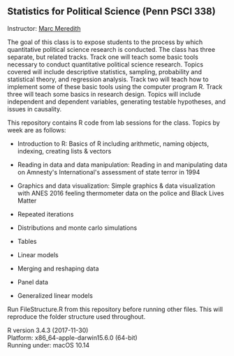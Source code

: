 ## Statistics for Political Science (Penn PSCI 338)

Instructor: [Marc Meredith](https://www.sas.upenn.edu/~marcmere/)

The goal of this class is to expose students to the process by which quantitative political science research is conducted. The class has three separate, but related tracks. Track one will teach some basic tools necessary to conduct quantitative political science research. Topics covered will include descriptive statistics, sampling, probability and statistical theory, and regression analysis. Track two will teach how to implement some of these basic tools using the computer program R. Track three will teach some basics in research design. Topics will include independent and dependent variables, generating testable hypotheses, and issues in causality.

This repository contains R code from lab sessions for the class. Topics by week are as follows:

* Introduction to R: Basics of R including arithmetic, naming objects, indexing, creating lists & vectors

* Reading in data and data manipulation: Reading in and manipulating data on Amnesty's International's assessment of state terror in 1994

* Graphics and data visualization: Simple graphics & data visualization with ANES 2016 feeling thermometer data on the police and Black Lives Matter

* Repeated iterations

* Distributions and monte carlo simulations

* Tables 

* Linear models 

* Merging and reshaping data 

* Panel data 

* Generalized linear models


Run FileStructure.R from this repository before running other files. This will reproduce the folder structure used throughout.

R version 3.4.3 (2017-11-30)
<br>Platform: x86_64-apple-darwin15.6.0 (64-bit)
<br>Running under: macOS  10.14
